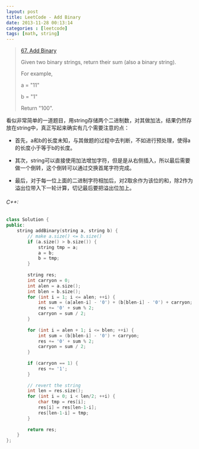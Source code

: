 ```yaml
---
layout: post
title: LeetCode - Add Binary
date: 2013-11-28 00:13:14
categories : [leetcode]
tags: [math, string]
---
```


> [67. Add Binary](https://leetcode.com/problems/add-binary/)
>
> Given two binary strings, return their sum (also a binary string).
>
> For example,
>
> a = "11"
>
> b = "1"
>
> Return "100".

看似非常简单的一道题目，用string存储两个二进制数，对其做加法，结果仍然存放在string中，真正写起来确实有几个需要注意的点：

- 首先，a和b的长度未知，与其做题的过程中去判断，不如进行预处理，使得a的长度小于等于b的长度。

- 其次，string可以直接使用加法增加字符，但是是从右侧插入，所以最后需要做一个倒转，这个倒转可以通过交换首尾字符完成。

- 最后，对于每一位上面的二进制字符相加后，对2取余作为该位的和，除2作为溢出位带入下一轮计算，切记最后要把溢出位加上。
<!--more-->

###### C++:
``` c++
class Solution {
public:
    string addBinary(string a, string b) {
        // make a.size() <= b.size()
        if (a.size() > b.size()) {
            string tmp = a;
            a = b;
            b = tmp;
        }
        
        string res;
        int carryon = 0;
        int alen = a.size();
        int blen = b.size();
        for (int i = 1; i <= alen; ++i) {
            int sum = (a[alen-i] - '0') + (b[blen-i] - '0') + carryon;
            res += '0' + sum % 2;
            carryon = sum / 2;
        }
        
        for (int i = alen + 1; i <= blen; ++i) {
            int sum = (b[blen-i] - '0') + carryon;
            res += '0' + sum % 2;
            carryon = sum / 2;
        }
        
        if (carryon == 1) {
            res += '1';
        }
        
        // revert the string
        int len = res.size();
        for (int i = 0; i < len/2; ++i) {
            char tmp = res[i];
            res[i] = res[len-1-i];
            res[len-1-i] = tmp;
        }
        
        return res;
    }
};
```